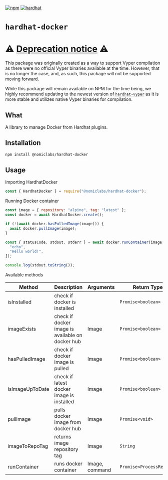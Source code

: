 [![npm](https://img.shields.io/npm/v/@nomiclabs/hardhat-docker.svg)](https://www.npmjs.com/package/@nomiclabs/hardhat-docker) [![hardhat](https://hardhat.org/buidler-plugin-badge.svg?1)](https://hardhat.org)

# `hardhat-docker`

# ⚠ <u>**Deprecation notice**</u> ⚠

This package was originally created as a way to support Vyper compilation as there were no official Vyper binaries available at the time. However, that is no longer the case, and, as such, this package will not be supported moving forward.

While this package will remain available on NPM for the time being, we highly recommend updating to the newest version of [`hardhat-vyper`](https://github.com/nomiclabs/hardhat/tree/master/packages/hardhat-vyper) as it is more stable and utilizes native Vyper binaries for compilation.

## What

A library to manage Docker from Hardhat plugins.

## Installation

```bash
npm install @nomiclabs/hardhat-docker
```

## Usage

Importing HardhatDocker

```js
const { HardhatDocker } = require("@nomiclabs/hardhat-docker");
```

Running Docker container

```js
const image = { repository: "alpine", tag: "latest" };
const docker = await HardhatDocker.create();

if (!(await docker.hasPulledImage(image))) {
  await docker.pullImage(image);
}

const { statusCode, stdout, stderr } = await docker.runContainer(image, [
  "echo",
  "Hello world!",
]);

console.log(stdout.toString());
```

Available methods

| Method | Description | Arguments | Return Type |
| --- | --- | --- | --- |
| isInstalled | check if docker is installed |  | `Promise<boolean>` |
| imageExists | check if docker image is available on docker hub | Image | `Promise<boolean>` |
| hasPulledImage | check if docker image is pulled | Image | `Promise<boolean>` |
| isImageUpToDate | check if latest docker image is installed | Image | `Promise<boolean>` |
| pullImage | pulls docker image from docker hub | Image | `Promise<void>` |
| imageToRepoTag | returns image repository tag | Image | `String` |
| runContainer | runs docker container | Image, command | `Promise<ProcessResult>` |
